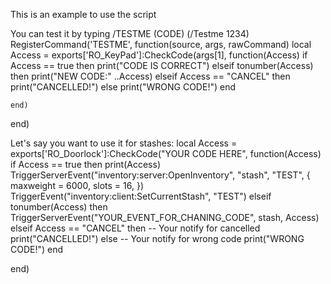 This is an example to use the script


You can test it by typing /TESTME (CODE) (/Testme 1234)
RegisterCommand('TESTME', function(source, args, rawCommand)
    local Access = exports['RO_KeyPad']:CheckCode(args[1], function(Access)
        if Access == true then
            print("CODE IS CORRECT")
        elseif tonumber(Access) then
            print("NEW CODE:" ..Access)
        elseif Access == "CANCEL" then
            print("CANCELLED!")
        else
            print("WRONG CODE!")
        end

    end)
end)

Let's say you want to use it for stashes:
local Access = exports['RO_Doorlock']:CheckCode("YOUR CODE HERE", function(Access)
    if Access == true then
        print(Access)
        TriggerServerEvent("inventory:server:OpenInventory", "stash", "TEST", {
            maxweight = 6000,
            slots = 16,
        })
        TriggerEvent("inventory:client:SetCurrentStash", "TEST")
    elseif tonumber(Access) then
        TriggerServerEvent("YOUR_EVENT_FOR_CHANING_CODE", stash, Access)
    elseif Access == "CANCEL" then
        -- Your notify for cancelled
        print("CANCELLED!")
    else
        -- Your notify for wrong code
        print("WRONG CODE!")
    end

end)